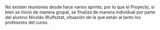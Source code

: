 No existen reuniones desde hace varios sprints, por lo que el Proyecto, si bien se inició de manera grupal, se finaliza de manera individual por parte del alumno Nicolás Wulfsztat, situación de la que están al tanto los profesores del curso.

